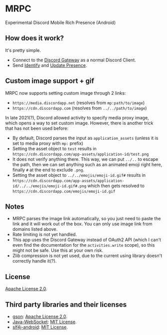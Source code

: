 # MRPC
Experimental Discord Mobile Rich Presence (Android)

## How does it work?
It's pretty simple.
- Connect to the [Discord Gateway](https://discord.com/developers/docs/topics/gateway) as a normal Discord Client.
- Send [Identify](https://discord.com/developers/docs/topics/gateway#identifying) and [Update Presence](https://discord.com/developers/docs/topics/gateway#update-presence).

## Custom image support + gif
MRPC now supports setting custom image through 2 links:
- `https://media.discordapp.net` (resolves from `mp:path/to/image`)
- `https://cdn.discordapp.com` (resolves from `../../path/to/image`)

In late 2021(?), Discord allowed activity to specify media proxy image, which opens a way to set custom image.
However, there is another trick that has not been used before:

- By default, Discord parses the input as `application_assets` (unless it is set to media proxy with `mp:` prefix) 
- Setting the asset object to `test` results in `https://cdn.discordapp.com/app-assets/application-id/test.png`
- It does not verify anything there. This way, we can put `../..` to escape the path, then we can set anything such as an animated emoji right here, finally `#` at the end to exclude `.png`.
- Setting the asset object to `../../emojis/emoji-id.gif#` results in `https://cdn.discordapp.com/app-assets/application-id/../../emojis/emoji-id.gif#.png` which then gets resolved to `https://cdn.discordapp.com/emojis/emoji-id.gif`

## Notes
- MRPC parses the image link automatically, so you just need to paste the link and it will work out of the box. You can only use image link from domains listed above.
- Rate limiting is not yet handled.
- This app uses the Discord Gateway instead of OAuth2 API (which I can't even find the documentation for the `activities.write` scope), so this might not be safe. Use this at your own risk.
- Zlib compression is not yet used, due to the current using library doesn't correctly handle it(?).

## License
[Apache License 2.0](https://github.com/khanhduytran0/MRPC/blob/main/LICENSE).

## Third party libraries and their licenses
- [gson](https://github.com/google/gson): [Apache License 2.0](https://github.com/google/gson/blob/master/LICENSE).
- [Java-WebSocket](https://github.com/TooTallNate/Java-WebSocket): [MIT License](https://github.com/TooTallNate/Java-WebSocket/blob/master/LICENSE).
- [slf4j-android](https://github.com/twwwt/slf4j): [MIT License](https://github.com/twwwt/slf4j/blob/master/LICENSE.txt).

